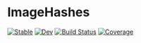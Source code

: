 # ImageHashes

[![Stable](https://img.shields.io/badge/docs-stable-blue.svg)](https://davidbp.github.io/ImageHashes.jl/stable/)
[![Dev](https://img.shields.io/badge/docs-dev-blue.svg)](https://davidbp.github.io/ImageHashes.jl/dev/)
[![Build Status](https://github.com/davidbp/ImageHashes.jl/actions/workflows/CI.yml/badge.svg?branch=main)](https://github.com/davidbp/ImageHashes.jl/actions/workflows/CI.yml?query=branch%3Amain)
[![Coverage](https://codecov.io/gh/davidbp/ImageHashes.jl/branch/main/graph/badge.svg)](https://codecov.io/gh/davidbp/ImageHashes.jl)
